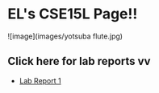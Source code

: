 # EL's CSE15L Page!! 
![image](images/yotsuba flute.jpg)
## Click here for lab reports vv
- [Lab Report 1](LR1.md)